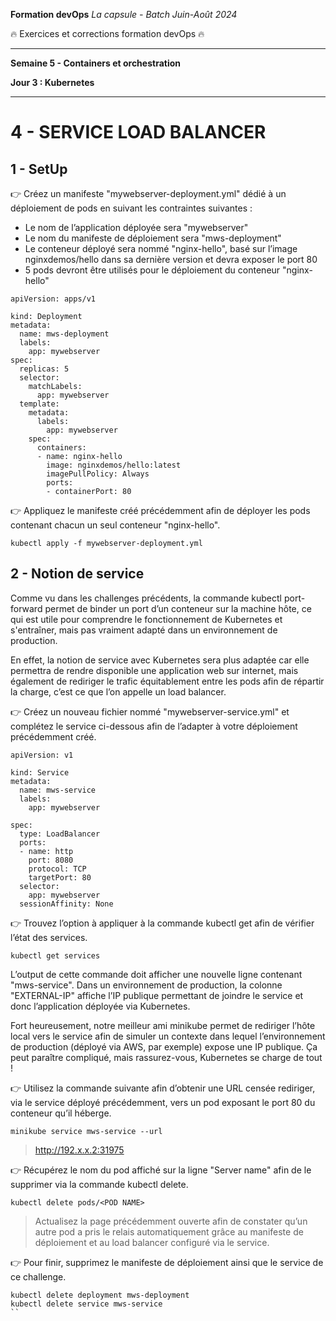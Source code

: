 **Formation devOps**
_La capsule - Batch Juin-Août 2024_

:fire: Exercices et corrections formation devOps :fire:

---

**Semaine 5 - Containers et orchestration**

**Jour 3 : Kubernetes**

---

# 4 - SERVICE LOAD BALANCER

## 1 - SetUp

👉 Créez un manifeste "mywebserver-deployment.yml" dédié à un déploiement de pods en suivant les 
contraintes suivantes :

- Le nom de l’application déployée sera "mywebserver"  
- Le nom du manifeste de déploiement sera "mws-deployment"  
- Le conteneur déployé sera nommé "nginx-hello", basé sur l’image nginxdemos/hello
dans sa dernière version et devra exposer le port 80  
- 5 pods devront être utilisés pour le déploiement du conteneur "nginx-hello"  

```
apiVersion: apps/v1

kind: Deployment
metadata:
  name: mws-deployment
  labels:
    app: mywebserver
spec:
  replicas: 5
  selector:
    matchLabels:
      app: mywebserver
  template:
    metadata:
      labels:
        app: mywebserver
    spec:
      containers:
      - name: nginx-hello
        image: nginxdemos/hello:latest
        imagePullPolicy: Always
        ports:
        - containerPort: 80
``` 

👉 Appliquez le manifeste créé précédemment afin de déployer les pods contenant chacun un seul conteneur "nginx-hello".

```
kubectl apply -f mywebserver-deployment.yml
```

## 2 - Notion de service

Comme vu dans les challenges précédents, la commande kubectl port-forward permet de binder un port d’un conteneur sur la machine hôte, ce qui est utile pour comprendre le fonctionnement de Kubernetes et s'entraîner, mais pas vraiment adapté dans un environnement de production.

En effet, la notion de service avec Kubernetes sera plus adaptée car elle permettra de rendre disponible une application web sur internet, mais également de rediriger le trafic équitablement entre les pods afin de répartir la charge, c’est ce que l’on appelle un load balancer.

👉 Créez un nouveau fichier nommé "mywebserver-service.yml" et complétez le service ci-dessous afin de l’adapter à votre déploiement précédemment créé.

```
apiVersion: v1

kind: Service
metadata:
  name: mws-service
  labels:
    app: mywebserver

spec:
  type: LoadBalancer
  ports:
  - name: http
    port: 8080
    protocol: TCP
    targetPort: 80
  selector:
    app: mywebserver
  sessionAffinity: None
```

👉 Trouvez l’option à appliquer à la commande kubectl get afin de vérifier l’état des services.

```
kubectl get services
```

L’output de cette commande doit afficher une nouvelle ligne contenant "mws-service". Dans un environnement de production, la colonne "EXTERNAL-IP" affiche l’IP publique permettant de joindre le service et donc l’application déployée via Kubernetes.

Fort heureusement, notre meilleur ami minikube permet de rediriger l’hôte local vers le service afin de simuler un contexte dans lequel l’environnement de production (déployé via AWS, par exemple) expose une IP publique. Ça peut paraître compliqué, mais rassurez-vous, Kubernetes se charge de tout !

👉 Utilisez la commande suivante afin d’obtenir une URL censée rediriger, via le service déployé précédemment, vers un pod exposant le port 80 du conteneur qu’il héberge.

```
minikube service mws-service --url
```
> http://192.x.x.2:31975

👉 Récupérez le nom du pod affiché sur la ligne "Server name" afin de le supprimer via la commande kubectl delete.

```
kubectl delete pods/<POD NAME>
```

> Actualisez la page précédemment ouverte afin de constater qu’un autre pod a pris le relais automatiquement grâce au manifeste de déploiement et au load balancer configuré via le service.


👉 Pour finir, supprimez le manifeste de déploiement ainsi que le service de ce challenge.

``` 
kubectl delete deployment mws-deployment
kubectl delete service mws-service
``
